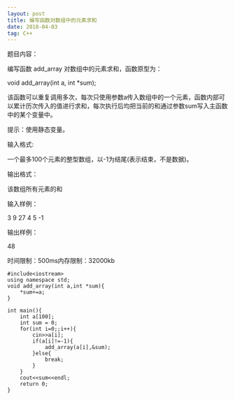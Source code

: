 ```yaml
---
layout: post
title: 编写函数对数组中的元素求和
date: 2018-04-03 
tag: C++
---
```


题目内容：

编写函数 add_array 对数组中的元素求和，函数原型为：

void add_array(int a, int *sum);

该函数可以重复调用多次，每次只使用参数a传入数组中的一个元素，函数内部可以累计历次传入的值进行求和，每次执行后均把当前的和通过参数sum写入主函数中的某个变量中。

提示：使用静态变量。



输入格式:

一个最多100个元素的整型数组，以-1为结尾(表示结束，不是数据)。



输出格式：

该数组所有元素的和



输入样例：

3 9 27 4 5 -1



输出样例：

48

时间限制：500ms内存限制：32000kb
```
#include<iostream>
using namespace std;
void add_array(int a,int *sum){
	*sum+=a;
}

int main(){
	int a[100];
	int sum = 0;
	for(int i=0;;i++){
		cin>>a[i];
		if(a[i]!=-1){
			add_array(a[i],&sum);
		}else{
			break;
		}
	}
	cout<<sum<<endl;
	return 0;
}
```